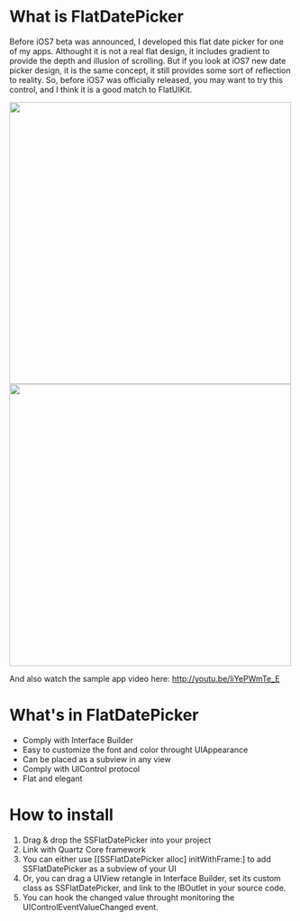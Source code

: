 # What is FlatDatePicker

Before iOS7 beta was announced, I developed this flat date picker for one of my apps. Althought it is not a real flat design, it includes gradient to provide the depth and illusion of scrolling. But if you look at iOS7 new date picker design, it is the same concept, it still provides some sort of reflection to reality. So, before iOS7 was officially released, you may want to try this control, and I think it is a good match to FlatUIKit. 

<img src="http://f.cl.ly/items/3B2Y3N2v2Z0l1D3U2O2l/date.png" width="500"/>
<img src="http://f.cl.ly/items/0b1s0K3n3f210P110d2L/time.png" width="500"/>

And also watch the sample app video here: http://youtu.be/liYePWmTe_E

# What's in FlatDatePicker

* Comply with Interface Builder
* Easy to customize the font and color throught UIAppearance
* Can be placed as a subview in any view
* Comply with UIControl protocol
* Flat and elegant

# How to install

1. Drag & drop the SSFlatDatePicker into your project
2. Link with Quartz Core framework
3. You can either use [[SSFlatDatePicker alloc] initWithFrame:] to add SSFlatDatePicker as a subview of your UI
4. Or, you can drag a UIView retangle in Interface Builder, set its custom class as SSFlatDatePicker, and link to the IBOutlet in your source code. 
5. You can hook the changed value throught monitoring the UIControlEventValueChanged event. 

